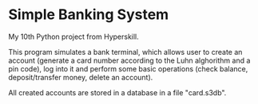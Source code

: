 # Simple Banking System
My 10th Python project from Hyperskill.

This program simulates a bank terminal, which allows user to create an account (generate a card number according to the Luhn alghorithm and a pin code), log into it and perform some basic operations (check balance, deposit/transfer money, delete an account).

All created accounts are stored in a database in a file "card.s3db".
